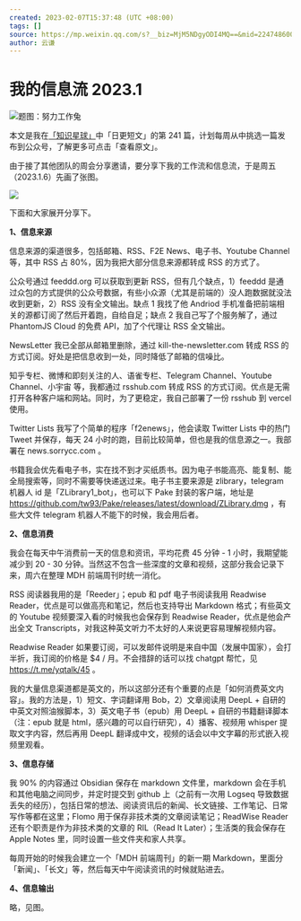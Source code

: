 ```yaml
---
created: 2023-02-07T15:37:48 (UTC +08:00)
tags: []
source: https://mp.weixin.qq.com/s?__biz=MjM5NDgyODI4MQ==&mid=2247486004&idx=1&sn=31625db2866790b5cc3e8faca9e29ccc&chksm=a68090a291f719b4c5993263cc5d71f62b7d2dcc1a8e20571ca3b07cc5d06f45ec3495cd178c#rd
author: 云谦
---
```


# 我的信息流 2023.1

![](https://mmbiz.qpic.cn/mmbiz_png/g6znRZCbCbpMXrPRUJ7k2iaNFkBicCEswP3lAZB9YlM5ic2kiatVvI0TbX2a44rpps18ovKiamjhADBvpJibRMytUfFA/640?wx_fmt=png)题图：努力工作兔

本文是我在[「知识星球」](https://mp.weixin.qq.com/s?__biz=MjM5NDgyODI4MQ==&mid=2247484448&idx=1&sn=3195bb82d2d2b7d58305c4f1aeae5e0d&cur_album_id=2199691505051729920&scene=21#wechat_redirect)中「日更短文」的第 241 篇，计划每周从中挑选一篇发布到公众号，了解更多可点击「查看原文」。

由于接了其他团队的周会分享邀请，要分享下我的工作流和信息流，于是周五（2023.1.6）先画了张图。

![](https://mmbiz.qpic.cn/mmbiz_jpg/g6znRZCbCbpMXrPRUJ7k2iaNFkBicCEswPhq2KiaNq4fSWZhM37suPUdsQUN79sBGzwGHH5tRhkhRdXdFWZ4ibOZZg/640?wx_fmt=jpeg)

下面和大家展开分享下。

**1、信息来源**

信息来源的渠道很多，包括邮箱、RSS、F2E News、电子书、Youtube Channel 等，其中 RSS 占 80%，因为我把大部分信息来源都转成 RSS 的方式了。

公众号通过 feeddd.org 可以获取到更新 RSS，但有几个缺点，1）feeddd 是通过众包的方式提供的公众号数据，有些小众源（尤其是前端的）没人跑数据就没法收到更新，2）RSS 没有全文输出。缺点 1 我找了他 Andriod 手机准备把前端相关的源都订阅了然后开着跑，自给自足；缺点 2 我自己写了个服务解了，通过 PhantomJS Cloud 的免费 API，加了个代理让 RSS 全文输出。

NewsLetter 我已全部从邮箱里删除，通过 kill-the-newsletter.com 转成 RSS 的方式订阅。好处是把信息收到一处，同时降低了邮箱的信噪比。

知乎专栏、微博和即刻关注的人、语雀专栏、Telegram Channel、Youtube Channel、小宇宙 等，我都通过 rsshub.com 转成 RSS 的方式订阅。优点是无需打开各种客户端和网站。同时，为了更稳定，我自己部署了一份 rsshub 到 vercel 使用。

Twitter Lists 我写了个简单的程序「f2enews」，他会读取 Twitter Lists 中的热门 Tweet 并保存，每天 24 小时的跑，目前比较简单，但也是我的信息源之一。我部署在 news.sorrycc.com 。

书籍我会优先看电子书，实在找不到才买纸质书。因为电子书能高亮、能复制、能全局搜索等，同时不需要等快递送过来。电子书主要来源是 zlibrary，telegram 机器人 id 是「ZLibrary1_bot」，也可以下 Pake 封装的客户端，地址是 https://github.com/tw93/Pake/releases/latest/download/ZLibrary.dmg ，有些大文件 telegram 机器人不能下的时候，我会用后者。

**2、信息消费**

我会在每天中午消费前一天的信息和资讯，平均花费 45 分钟 - 1 小时，我期望能减少到 20 - 30 分钟。当然这不包含一些深度的文章和视频，这部分我会记录下来，周六在整理 MDH 前端周刊时统一消化。

RSS 阅读器我用的是「Reeder」；epub 和 pdf 电子书阅读我用 Readwise Reader，优点是可以做高亮和笔记，然后也支持导出 Markdown 格式；有些英文的 Youtube 视频要深入看的时候我也会保存到 Readwise Reader，优点是他会产出全文 Transcripts，对我这种英文听力不太好的人来说更容易理解视频内容。

Readwise Reader 如果要订阅，可以发邮件说明是来自中国（发展中国家），会打半折，我订阅的价格是 $4 / 月。不会措辞的话可以找 chatgpt 帮忙，见 https://t.me/yqtalk/45 。

我的大量信息渠道都是英文的，所以这部分还有个重要的点是「如何消费英文内容」。我的方法是，1）短文、字词翻译用 Bob，2）文章阅读用 DeepL + 自研的中英文对照油猴脚本，3）英文电子书（epub）用 DeepL + 自研的书籍翻译脚本（注：epub 就是 html，感兴趣的可以自行研究），4）播客、视频用 whisper 提取文字内容，然后再用 DeepL 翻译成中文，视频的话会以中文字幕的形式嵌入视频里观看。

**3、信息存储**

我 90% 的内容通过 Obsidian 保存在 markdown 文件里，markdown 会在手机和其他电脑之间同步，并定时提交到 github 上（之前有一次用 Logseq 导致数据丢失的经历），包括日常的想法、阅读资讯后的新闻、长文链接、工作笔记、日常写作等都在这里；Flomo 用于保存非技术类的文章阅读笔记；ReadWise Reader 还有个职责是作为非技术类的文章的 RIL（Read It Later）；生活类的我会保存在 Apple Notes 里，同时设置一些文件夹和家人共享。

每周开始的时候我会建立一个「MDH 前端周刊」的新一期 Markdown，里面分「新闻」、「长文」等，然后每天中午阅读资讯的时候就贴进去。

**4、信息输出**

略，见图。
